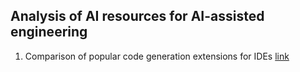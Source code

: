## Analysis of AI resources for AI-assisted engineering
 1. Comparison of popular code generation extensions for IDEs [link](https://github.com/vasiliyk/AI-engineering/blob/main/Code%20Generators%20Comparison.md)


